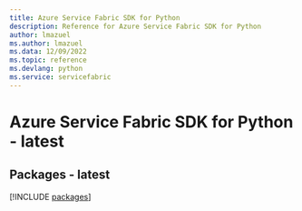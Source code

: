 ```yaml
---
title: Azure Service Fabric SDK for Python
description: Reference for Azure Service Fabric SDK for Python
author: lmazuel
ms.author: lmazuel
ms.data: 12/09/2022
ms.topic: reference
ms.devlang: python
ms.service: servicefabric
---
```

# Azure Service Fabric SDK for Python - latest
## Packages - latest
[!INCLUDE [packages](service-fabric-index.md)]